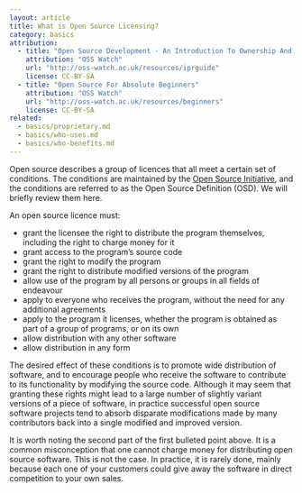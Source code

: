 ```yaml
---
layout: article
title: What is Open Source Licensing?
category: basics
attribution:
  - title: "Open Source Development - An Introduction To Ownership And Licensing Issues"
    attribution: "OSS Watch"
    url: "http://oss-watch.ac.uk/resources/iprguide"
    license: CC-BY-SA
  - title: "Open Source For Absolute Beginners"
    attribution: "OSS Watch"
    url: "http://oss-watch.ac.uk/resources/beginners"
    license: CC-BY-SA
related:
  - basics/proprietary.md
  - basics/who-uses.md
  - basics/who-benefits.md
---
```


Open source describes a group of licences that all meet a certain set of conditions. The conditions are maintained by the [Open Source Initiative](https://opensource.org), and the conditions are referred to as the Open Source Definition (OSD). We will briefly review them here.

An open source licence must:

- grant the licensee the right to distribute the program themselves, including the right to charge money for it
- grant access to the program’s source code
- grant the right to modify the program
- grant the right to distribute modified versions of the program
- allow use of the program by all persons or groups in all fields of endeavour
- apply to everyone who receives the program, without the need for any additional agreements
- apply to the program it licenses, whether the program is obtained as part of a group of programs, or on its own
- allow distribution with any other software
- allow distribution in any form

The desired effect of these conditions is to promote wide distribution of software, and to encourage people who receive the software to contribute to its functionality by modifying the source code. Although it may seem that granting these rights might lead to a large number of slightly variant versions of a piece of software, in practice successful open source software projects tend to absorb disparate modifications made by many contributors back into a single modified and improved version.

It is worth noting the second part of the first bulleted point above. It is a common misconception that one cannot charge money for distributing open source software. This is not the case. In practice, it is rarely done, mainly because each one of your customers could give away the software in direct competition to your own sales.
